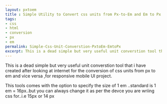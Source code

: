 ```yaml
---
layout: pxtoem
title : Simple Utility to Convert css units from Px-to-Em and Em to Px
tags:
- css
- html
- conversion
- px
- em
permalink: Simple-Css-Unit-Converstion-PxtoEm-EmtoPx
excerpt: This is a dead simple but very useful unit converstion tool that i have created after looking at internet for the conversion of css units from px to em and vice versa ,for responsive mobile UI project...with custom variable to specify that size of 1 em ..standard is 1 em = 16px..but you can always change it as per the devce you are wriing css for..i.e 15px or 14 px
---
```


This is a dead simple but very useful unit converstion tool that i have created after looking at internet for the conversion of css units from px to em and vice versa ,for responsive mobile UI project.

This tools comes with the option to specify the size of 1 em ..standard is 1 em = 16px..but you can always change it as per the devce you are wriing css for..i.e 15px or 14 px